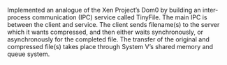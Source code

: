 Implemented an analogue of the Xen Project’s Dom0 by building an inter-process communication (IPC) service called TinyFile. The main IPC is between the client and service. The client sends filename(s) to the server which it wants compressed, and then either waits synchronously, or asynchronously for the completed file. The transfer of the original and compressed file(s) takes place through System V’s shared memory and queue system.
